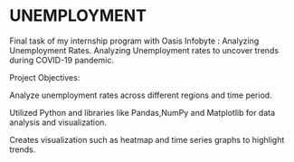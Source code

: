 # UNEMPLOYMENT
Final task of my internship program with Oasis Infobyte : Analyzing Unemployment Rates. Analyzing Unemployment rates to uncover trends during COVID-19 pandemic.

Project Objectives:

Analyze unemployment rates across different regions and time period.

Utilized Python and libraries like Pandas,NumPy and Matplotlib for data analysis and visualization.

Creates visualization such as heatmap and time series graphs to highlight trends.

